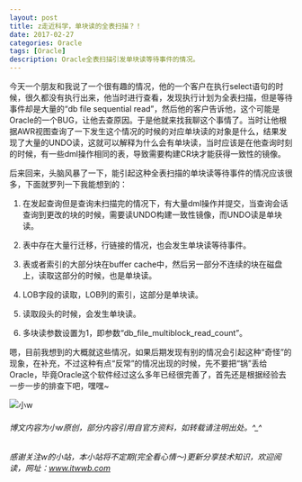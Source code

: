 ```yaml
---
layout: post
title: z走近科学，单块读的全表扫描？！
date: 2017-02-27
categories: Oracle
tags: [Oracle]
description: Oracle全表扫描引发单块读等待事件的情况。
---
```


今天一个朋友和我说了一个很有趣的情况，他的一个客户在执行select语句的时候，很久都没有执行出来，他当时进行查看，发现执行计划为全表扫描，但是等待事件却是大量的“db file sequential read”，然后他的客户告诉他，这个可能是Oracle的一个BUG，让他去查原因。于是他就来找我聊这个事情了。当时让他根据AWR视图查询了一下发生这个情况的时候的对应单块读的对象是什么，结果发现了大量的UNDO读，这就可以解释为什么会有单块读，当时应该是在他查询时刻的时候，有一些dml操作相同的表，导致需要构建CR块才能获得一致性的镜像。

后来回来，头脑风暴了一下，能引起这种全表扫描的单块读等待事件的情况应该很多，下面就罗列一下我能想到的：

1. 在发起查询但是查询未扫描完的情况下，有大量dml操作并提交，当查询会话查询到更改的块的时候，需要读UNDO构建一致性镜像，而UNDO读是单块读。

2. 表中存在大量行迁移，行链接的情况，也会发生单块读等待事件。

3. 表或者索引的大部分块在buffer cache中，然后另一部分不连续的块在磁盘上，读取这部分的时候，也是单块读。

4. LOB字段的读取，LOB列的索引，这部分是单块读。

5. 读取段头的时候，会发生单块读。

6. 多块读参数设置为1，即参数“db_file_multiblock_read_count”。


嗯，目前我想到的大概就这些情况，如果后期发现有别的情况会引起这种“奇怪”的现象，在补充，不过这种有点“反常”的情况出现的时候，先不要把“锅”丢给Oracle，毕竟Oracle这个软件经过这么多年已经很完善了，首先还是根据经验去一步一步的排查下吧，嘿嘿~



![小w](https://wx2.sinaimg.cn/mw1024/891ecf4fly1fr361nvrcnj207w07sad7.jpg)

###### 博文内容为小w原创，部分内容引用自官方资料，如转载请注明出处。^_^

###### 感谢关注w的小站，本小站将不定期(完全看心情～)更新分享技术知识，欢迎阅读，网址：www.itwwb.com



